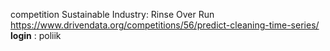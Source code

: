 competition Sustainable Industry: Rinse Over Run
https://www.drivendata.org/competitions/56/predict-cleaning-time-series/
**login** : poliik
